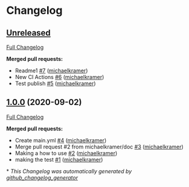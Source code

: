 # Changelog

## [Unreleased](https://github.com/michaelkramer/eslint-plugin-facepalm/tree/HEAD)

[Full Changelog](https://github.com/michaelkramer/eslint-plugin-facepalm/compare/1.0.0...HEAD)

**Merged pull requests:**

- Readme1 [\#7](https://github.com/michaelkramer/eslint-plugin-facepalm/pull/7) ([michaelkramer](https://github.com/michaelkramer))
- New CI Actions [\#6](https://github.com/michaelkramer/eslint-plugin-facepalm/pull/6) ([michaelkramer](https://github.com/michaelkramer))
- Test publish [\#5](https://github.com/michaelkramer/eslint-plugin-facepalm/pull/5) ([michaelkramer](https://github.com/michaelkramer))

## [1.0.0](https://github.com/michaelkramer/eslint-plugin-facepalm/tree/1.0.0) (2020-09-02)

[Full Changelog](https://github.com/michaelkramer/eslint-plugin-facepalm/compare/9a516a9e55ca5c688fc0534fb39976148a00c6fe...1.0.0)

**Merged pull requests:**

- Create main.yml [\#4](https://github.com/michaelkramer/eslint-plugin-facepalm/pull/4) ([michaelkramer](https://github.com/michaelkramer))
- Merge pull request \#2 from michaelkramer/doc [\#3](https://github.com/michaelkramer/eslint-plugin-facepalm/pull/3) ([michaelkramer](https://github.com/michaelkramer))
- Making a how to use [\#2](https://github.com/michaelkramer/eslint-plugin-facepalm/pull/2) ([michaelkramer](https://github.com/michaelkramer))
- making the test [\#1](https://github.com/michaelkramer/eslint-plugin-facepalm/pull/1) ([michaelkramer](https://github.com/michaelkramer))



\* *This Changelog was automatically generated by [github_changelog_generator](https://github.com/github-changelog-generator/github-changelog-generator)*
